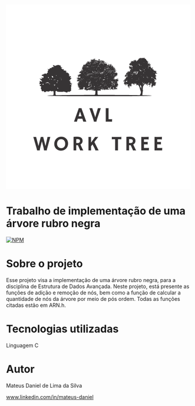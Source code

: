 ![Banner](https://github.com/mateusdanie/AVL-Work-University/blob/master/AVl%20work%20tree.png)

# Trabalho de implementação de uma árvore rubro negra 
[![NPM](https://img.shields.io/npm/l/react)](https://github.com/mateusdanie/RedBlackTree/blob/master/LICENSE) 

# Sobre o projeto

Esse projeto visa a implementação de uma árvore rubro negra, para a disciplina de Estrutura de Dados Avançada. Neste projeto, está presente as funções de adição e remoção de nós, bem como a função de calcular a quantidade de nós da árvore por meio de pós ordem. Todas as funções citadas estão em ARN.h.

# Tecnologias utilizadas
Linguagem C

# Autor

Mateus Daniel de Lima da Silva

www.linkedin.com/in/mateus-daniel
